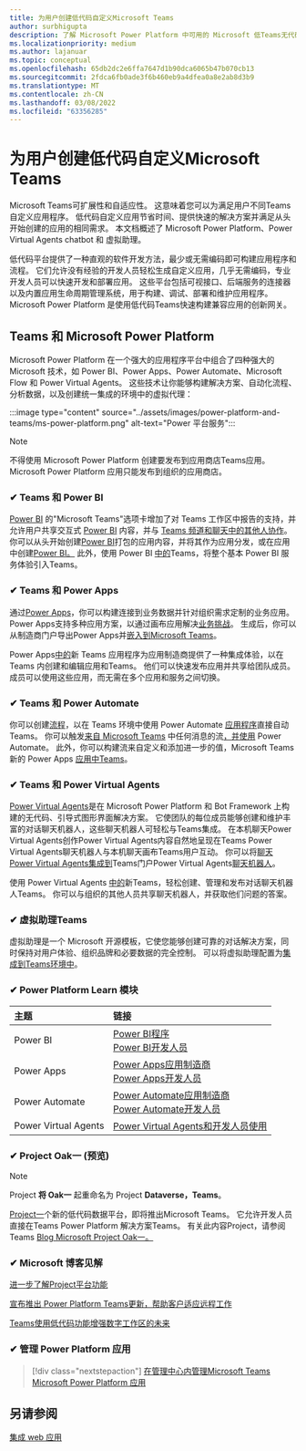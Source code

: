 ```yaml
---
title: 为用户创建低代码自定义Microsoft Teams
author: surbhigupta
description: 了解 Microsoft Power Platform 中可用的 Microsoft 低Teams无代码解决方案。 了解解决方案，如Power Apps、Power Automate、虚拟助理等。
ms.localizationpriority: medium
ms.author: lajanuar
ms.topic: conceptual
ms.openlocfilehash: 65db2dc2e6ffa7647d1b90dca6065b47b070cb13
ms.sourcegitcommit: 2fdca6fb0ade3f6b460eb9a4dfea0a8e2ab8d3b9
ms.translationtype: MT
ms.contentlocale: zh-CN
ms.lasthandoff: 03/08/2022
ms.locfileid: "63356285"
---
```

# <a name="create-low-code-custom-apps-for-microsoft-teams"></a>为用户创建低代码自定义Microsoft Teams

Microsoft Teams可扩展性和自适应性。 这意味着您可以为满足用户不同Teams自定义应用程序。 低代码自定义应用节省时间、提供快速的解决方案并满足从头开始创建的应用的相同需求。 本文档概述了 Microsoft Power Platform、Power Virtual Agents chatbot 和 虚拟助理。

低代码平台提供了一种直观的软件开发方法，最少或无需编码即可构建应用程序和流程。 它们允许没有经验的开发人员轻松生成自定义应用，几乎无需编码，专业开发人员可以快速开发和部署应用。 这些平台包括可视接口、后端服务的连接器以及内置应用生命周期管理系统，用于构建、调试、部署和维护应用程序。 Microsoft Power Platform 是使用低代码Teams快速构建兼容应用的创新网关。

## <a name="teams-and-microsoft-power-platform"></a>Teams 和 Microsoft Power Platform

Microsoft Power Platform 在一个强大的应用程序平台中组合了四种强大的 Microsoft 技术，如 Power BI、Power Apps、Power Automate、Microsoft Flow 和 Power Virtual Agents。 这些技术让你能够构建解决方案、自动化流程、分析数据，以及创建统一集成的环境中的虚拟代理：

:::image type="content" source="../assets/images/power-platform-and-teams/ms-power-platform.png" alt-text="Power 平台服务":::

> [!NOTE]
> 不得使用 Microsoft Power Platform 创建要发布到应用商店Teams应用。 Microsoft Power Platform 应用只能发布到组织的应用商店。

### <a name="-teams-and-power-bi"></a>✔ Teams 和 Power BI

[Power BI](https://powerbi.microsoft.com/blog/announcing-new-power-bi-tab-for-microsoft-teams/) 的"Microsoft Teams"选项卡增加了对 Teams 工作区中报告的支持，并允许用户共享交互式 [Power BI](/power-bi/collaborate-share/service-embed-report-microsoft-teams) 内容，并与 [Teams 频道和聊天中的其他人协作](/power-bi/collaborate-share/service-collaborate-microsoft-teams)。 你可以从头开始创建[Power BI](/power-bi/collaborate-share/service-create-distribute-apps)打包的应用内容，并将其作为应用分发，或在应用中创建[Power BI。](/power-bi/connect-data/service-template-apps-create) 此外，使用 Power BI [中的](https://go.microsoft.com/fwlink/?linkid=2143643)Teams，将整个基本 Power BI 服务体验引入Teams。

### <a name="-teams-and-power-apps"></a>✔ Teams 和 Power Apps

通过[Power Apps](/powerapps/powerapps-overview)，你可以构建连接到业务数据并针对组织需求定制的业务应用。  Power Apps支持多种应用方案，以通过画布应用解决[业务挑战](/powerapps/maker/#canvas-apps)。 生成后，你可以从制造商门户导出Power Apps并[嵌入到Microsoft Teams](/power-platform/admin/embed-app-teams)。

Power Apps[中的](https://go.microsoft.com/fwlink/?linkid=2143374)新 Teams 应用程序为应用制造商提供了一种集成体验，以在 Teams 内创建和编辑应用和Teams。 他们可以快速发布应用并共享给团队成员。 成员可以使用这些应用，而无需在多个应用和服务之间切换。

### <a name="-teams-and-power-automate"></a>✔ Teams 和 Power Automate

你可以创建[流程](https://flow.microsoft.com/connectors/shared_teams/microsoft-teams/)，以在 Teams 环境中使用 Power Automate [应用程序](/power-automate/flows-teams)直接自动Teams。 你可以触发[来自 Microsoft Teams](/power-automate/trigger-flow-teams-message) 中任何消息的流[，并使用](/power-automate/create-adaptive-cards) Power Automate。 此外，你可以构建流来自定义和添加进一步的值，Microsoft Teams新的 Power Apps [应用中Teams](https://go.microsoft.com/fwlink/?linkid=2143539)。

### <a name="-teams-and-power-virtual-agents"></a>✔ Teams 和 Power Virtual Agents

[Power Virtual Agents](/power-virtual-agents/fundamentals-what-is-power-virtual-agents)是在 Microsoft Power Platform 和 Bot Framework 上构建的无代码、引导式图形界面解决方案。 它使团队的每位成员能够创建和维护丰富的对话聊天机器人，这些聊天机器人可轻松与Teams集成。 在本机聊天Power Virtual Agents创作Power Virtual Agents内容自然地呈现在Teams Power Virtual Agents聊天机器人与本机聊天画布Teams用户互动。 你可以将[聊天Power Virtual Agents集成到](/power-virtual-agents/publication-add-bot-to-microsoft-teams)Teams门户Power Virtual Agents[聊天机器人](https://powervirtualagents.microsoft.com)。

使用 Power Virtual Agents [中的](https://aka.ms/pva-teams-docs)新Teams，轻松创建、管理和发布对话聊天机器人Teams。 你可以与组织的其他人员共享聊天机器人，并获取他们问题的答案。

### <a name="-virtual-assistant-for-teams"></a>✔ 虚拟助理Teams

虚拟助理是一个 Microsoft 开源模板，它使您能够创建可靠的对话解决方案，同时保持对用户体验、组织品牌和必要数据的完全控制。 可以将虚拟助理配置为[集成到Teams环境中](https://microsoft.github.io/botframework-solutions/clients-and-channels/tutorials/enable-teams/1-intro)。

### <a name="-power-platform-learn-modules"></a>✔ Power Platform Learn 模块

|  主题  |  链接  |
|:---------|:----------------------|
|Power BI|[Power BI程序](/learn/browse/?expanded=power-platform&products=power-bi&roles=maker)</br>[Power BI开发人员](/learn/browse/?expanded=power-platform&products=power-bi&roles=developer)|
|Power Apps|[Power Apps应用制造商](/learn/browse/?products=power-apps&roles=maker)</br>[Power Apps开发人员](/learn/browse/?products=power-apps)|
|Power Automate|[Power Automate应用制造商](/learn/browse/?expanded=power-platform&products=power-automate&roles=maker)</br>[Power Automate开发人员](/learn/browse/?expanded=power-platform&products=power-automate&roles=developer)|
|Power Virtual Agents|[Power Virtual Agents和开发人员使用](/learn/browse/?products=power-virtual-agents&expanded=power-platform&roles=maker)|

### <a name="-project-oakdale-preview"></a>✔ Project Oak一 (预览) 

> [!NOTE]
> Project **将 Oak一** 起重命名为 Project **Dataverse，Teams**。

[Project一](https://techcommunity.microsoft.com/t5/microsoft-teams-blog/teams-is-shaping-the-future-of-work-with-low-code-features-to/ba-p/1507180
)个新的低代码数据平台，即将推出Microsoft Teams。 它允许开发人员直接在Teams Power Platform 解决方案Teams。 有关此内容Project，请参阅Teams [Blog Microsoft Project Oak一。](https://powerapps.microsoft.com/blog/introducing-project-oakdale-a-new-low-code-data-platform-for-microsoft-teams)

### <a name="-microsoft-blog-insights"></a>✔ Microsoft 博客见解

[进一步了解Project平台功能](https://powerapps.microsoft.com/blog/a-closer-look-at-data-platform-capabilities-in-project-oakdale/)

[宣布推出 Power Platform Teams更新，帮助客户适应远程工作](https://cloudblogs.microsoft.com/powerplatform/2020/05/19/announcing-power-platform-and-teams-updates-to-help-customers-adapt-to-remote-work/)

[Teams使用低代码功能增强数字工作区的未来](https://techcommunity.microsoft.com/t5/microsoft-teams-blog/teams-is-shaping-the-future-of-work-with-low-code-features-to/ba-p/1507180)

### <a name="-managing-power-platform-apps"></a>✔ 管理 Power Platform 应用

> [!div class="nextstepaction"]
> [在管理中心内管理Microsoft Teams Microsoft Power Platform 应用](/microsoftteams/manage-power-platform-apps)

## <a name="see-also"></a>另请参阅

[集成 web 应用](~/samples/integrate-web-apps-overview.md)
